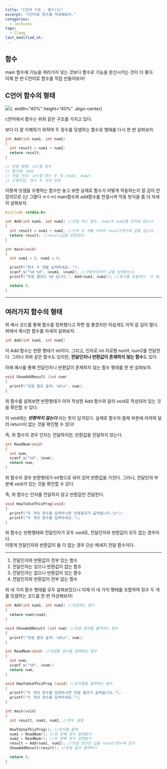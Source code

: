 ```yaml
---
title: "C언어 기초 - 함수(1)"
excerpt: "C언어로 함수를 작성해보자."
categories:
  - lectures
tags:
  - Clang
last_modified_at:
---
```


## 함수

main 함수에 기능을 여러가지 넣는 것보다 함수로 기능을 분산시키는 것이 더 좋다.  
이제 한 번 C언어로 함수를 직접 만들어보자!  


## C언어 함수의 형태 

![](https://drive.google.com/uc?id=1QNE3F4R0wNvvqnx3KUtsR1Z3D_2wcm72){: width="40%" height="40%" .align-center}

c언어에서 함수는 위와 같은 구조를 가지고 있다. 

보다 더 잘 이해하기 위하여 두 정수를 덧셈하는 함수로 형태를 다시 한 번 살펴보자.  
  
```c
int Add(int num1, int num2) 
{
  int result = num1 + num2;
  return result;
}

// 반환 형태: int형 정수
// 함수명: Add
// 전달 인자: int형 정수 두 개 (num1, num2)
// 수행작업: 정수 두 개의 덧셈
```

이렇게 덧셈을 수행하는 함수만 놓고 보면 실제로 함수가 어떻게 작동하는지 잘 감이 안 잡히므로 (난 그랬다 ㅠㅇㅠ) main함수와 add함수를 연결시켜 작동 방식을 좀 더 자세히 살펴보자. 

```c
#include <stdio.h>

int Add(int num1, int num2) //덧셈 하는 함수. num1과 num2를 인자로 받는다. 
{
  int result = num1 + num2; //인자 두 개를 더하여 result변수에 값을 담는다. 
  return result; //result값을 반환한다. 
}

int main(void)
{
  int num1 = 0, num2 = 0; 

  printf("정수 두 개를 입력하세요: ");
  scanf_s("%d %d", &num1, &num2); //사용자로부터 값을 입력받는다. 
  printf("덧셈 결과는 %d 입니다.", Add(num1, num2)); //함수를 호출한다. 이 때, 함수명(인자)의 형식으로 호출해준다.

  return 0;
}
```
- - -

## 여러가지 함수의 형태

위 예시 코드를 통해 함수를 정복했다고 하면 참 좋겠지만 아쉽게도 아직 갈 길이 멀다.  
위에서 제시한 함수를 자세히 살펴보자.
```c
int Add(int num1, int num2)
```
이 Add 함수는 반환 형태가 int이다. 그리고, 인자로 int 자료형 num1, num2를 전달한다. 
그러나 위와 같은 함수도 있지만, **전달인자나 반환값이 존재하지 않는 함수**도 있다. 

아래 예시를 통해 전달인자나 반환값이 존재하지 않는 함수 형태를 한 번 살펴보자. 

```c
void ShowAddResult (int num)
{
  printf("덧셈 결과 출력: %d\n", num);
}
```
위 함수를 살펴보면 반환형태가 아까 작성한 Add 함수와 달리 void로 작성되어 있는 것을 확인할 수 있다.  

이 void에는 ***반환하지 않는다*** 라는 뜻이 담겨있다.
실제로 함수의 몸체 부분에 아까와 달리 return이 없는 것을 확인할 수 있다!


즉, 위 함수의 경우 인자는 전달하지만, 반환값을 전달하지 않는다. 

```c
int ReadNum(void)
{
  int num;
  scanf_s("%d", &num);
  return num;
}
```

위 함수의 경우 반환형태가 int형으로 되어 있어 반환값을 가진다. 그러나, 전달인자 부분에 void가 있는 것을 확인할 수 있다.  

즉, 위 함수는 인자를 전달하지 않고 반환값만 전달한다. 

```c
void HowToUseThisProg(void)
{
  printf("두 개의 정수를 입력하시면 덧셈결과가 출력됩니다.\n");
  printf("두 개의 정수를 입력하세요.");
}
```

위 함수는 반환형태와 전달인자가 모두 void로, 전달인자와 반환값이 모두 없는 경우이다.  
이렇게 전달인자와 반환값이 둘 다 없는 경우 단순 메세지 전달 함수이다. 

- - -

1. 전달인자와 반환값이 전부 있는 함수
2. 전달인자는 있으나 반환값이 없는 함수 
3. 전달인자는 없으나 반환값이 있는 함수  
4. 전달인자와 반환값이 전부 없는 함수  

위 네 가지 함수 형태를 모두 살펴보았으니 이제 이 네 가지 형태를 조합하여 정수 두 개를 덧셈하는 코드를 한 번 작성해보자! 

```c
int Add(int num1, int num2) //덧셈하는 함수
{
  return num1+num2;
}

void ShowAddResult (int num) //덧셈 결과를 출력하는 함수
{
  printf("덧셈 결과 출력: %d\n", num);
}

int ReadNum(void) //덧셈할 정수를 입력받는 함수
{
  int num;
  scanf_s("%d", &num);
  return num;
}

void HowToUseThisProg (void) //문자열을 출력하는 함수
{
  printf("두 개의 정수를 입력하시면 덧셈 결과가 출력됩니다.");
  printf("두 개의 정수를 입력하세요.");
}

int main(void)
{
  int result, num1, num2; //변수 설정

  HowToUseThisProg(); //문자열 출력
  num1 = ReadNum(); //첫 번째 정수 입력받기
  num2 = ReadNum(); //두 번째 정수 입력받기
  result = Add(num1, num2); //덧셈 연산한 값을 result변수에 담기
  ShowAddResult(result); //덧셈 결과 출력하기

  return 0;
}
```























